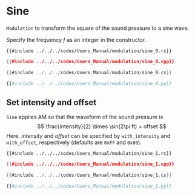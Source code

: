 # Sine

`Modulation` to transform the square of the sound pressure to a sine wave.

Specify the frequency $f$ as an integer in the constructor.

```rust,edition2024
{{#include ../../../codes/Users_Manual/modulation/sine_0.rs}}
```

```cpp
{{#include ../../../codes/Users_Manual/modulation/sine_0.cpp}}
```

```cs
{{#include ../../../codes/Users_Manual/modulation/sine_0.cs}}
```

```python
{{#include ../../../codes/Users_Manual/modulation/sine_0.py}}
```

## Set intensity and offset

`Sine` applies AM so that the waveform of the sound pressure is
$$
    \frac{intensity}{2} \times \sin(2\pi ft) + offset
$$
Here, $intensity$ and $offset$ can be specified by `with_intensity` and `with_offset`, respectively (defaults are `0xFF` and `0x80`).

```rust,edition2024
{{#include ../../../codes/Users_Manual/modulation/sine_1.rs}}
```

```cpp
{{#include ../../../codes/Users_Manual/modulation/sine_1.cpp}}
```

```cs
{{#include ../../../codes/Users_Manual/modulation/sine_1.cs}}
```

```python
{{#include ../../../codes/Users_Manual/modulation/sine_1.py}}
```
